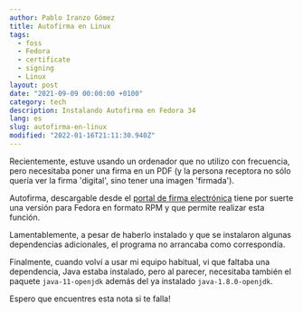 ```yaml
---
author: Pablo Iranzo Gómez
title: Autofirma en Linux
tags:
  - foss
  - Fedora
  - certificate
  - signing
  - Linux
layout: post
date: "2021-09-09 00:00:00 +0100"
category: tech
description: Instalando Autofirma en Fedora 34
lang: es
slug: autofirma-en-linux
modified: "2022-01-16T21:11:30.940Z"
---
```


Recientemente, estuve usando un ordenador que no utilizo con frecuencia, pero necesitaba poner una firma en un PDF (y la persona receptora no sólo quería ver la firma 'digital', sino tener una imagen 'firmada').

Autofirma, descargable desde el [portal de firma electrónica](https://firmaelectronica.gob.es/Home/Descargas.html) tiene por suerte una versión para Fedora en formato RPM y que permite realizar esta función.

Lamentablemente, a pesar de haberlo instalado y que se instalaron algunas dependencias adicionales, el programa no arrancaba como correspondía.

Finalmente, cuando volví a usar mi equipo habitual, vi que faltaba una dependencia, Java estaba instalado, pero al parecer, necesitaba también el paquete `java-11-openjdk` además del ya instalado `java-1.8.0-openjdk`.

Espero que encuentres esta nota si te falla!
